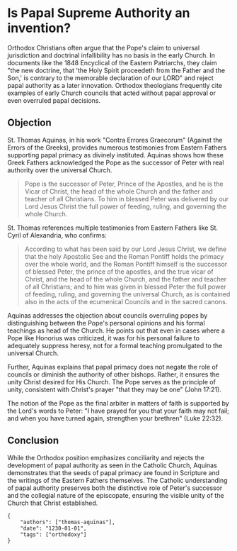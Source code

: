 # Is Papal Supreme Authority an invention?

Orthodox Christians often argue that the Pope's claim to universal jurisdiction and 
doctrinal infallibility has no basis in the early Church. In documents like the 1848 
Encyclical of the Eastern Patriarchs, they claim "the new doctrine, that 'the Holy 
Spirit proceedeth from the Father and the Son,' is contrary to the memorable 
declaration of our LORD" and reject papal authority as a later innovation. Orthodox 
theologians frequently cite examples of early Church councils that acted without papal 
approval or even overruled papal decisions.

## Objection

St. Thomas Aquinas, in his work "Contra Errores Graecorum" (Against the Errors of the Greeks), 
provides numerous testimonies from Eastern Fathers supporting papal primacy as divinely 
instituted. Aquinas shows how these Greek Fathers acknowledged the Pope as the successor 
of Peter with real authority over the universal Church.

> Pope is the successor of Peter, Prince of the Apostles, and he is the Vicar of Christ, 
> the head of the whole Church and the father and teacher of all Christians. To him in 
> blessed Peter was delivered by our Lord Jesus Christ the full power of feeding, ruling, 
> and governing the whole Church.

St. Thomas references multiple testimonies from Eastern Fathers like St. Cyril of 
Alexandria, who confirms:

> According to what has been said by our Lord Jesus Christ, we define that the holy 
> Apostolic See and the Roman Pontiff holds the primacy over the whole world, and the 
> Roman Pontiff himself is the successor of blessed Peter, the prince of the apostles, 
> and the true vicar of Christ, and the head of the whole Church, and the father and 
> teacher of all Christians; and to him was given in blessed Peter the full power of 
> feeding, ruling, and governing the universal Church, as is contained also in the acts 
> of the ecumenical Councils and in the sacred canons.

Aquinas addresses the objection about councils overruling popes by distinguishing between 
the Pope's personal opinions and his formal teachings as head of the Church. He points 
out that even in cases where a Pope like Honorius was criticized, it was for his personal 
failure to adequately suppress heresy, not for a formal teaching promulgated to the 
universal Church.

Further, Aquinas explains that papal primacy does not negate the role of councils or 
diminish the authority of other bishops. Rather, it ensures the unity Christ desired 
for His Church. The Pope serves as the principle of unity, consistent with Christ's 
prayer "that they may be one" (John 17:21).

The notion of the Pope as the final arbiter in matters of faith is supported by the 
Lord's words to Peter: "I have prayed for you that your faith may not fail; and when 
you have turned again, strengthen your brethren" (Luke 22:32).

## Conclusion

While the Orthodox position emphasizes conciliarity and rejects the development of papal 
authority as seen in the Catholic Church, Aquinas demonstrates that the seeds of papal 
primacy are found in Scripture and the writings of the Eastern Fathers themselves. 
The Catholic understanding of papal authority preserves both the distinctive role of 
Peter's successor and the collegial nature of the episcopate, ensuring the visible 
unity of the Church that Christ established.

```
{
    "authors": ["thomas-aquinas"],
    "date": "1230-01-01",
    "tags": ["orthodoxy"]
}
```